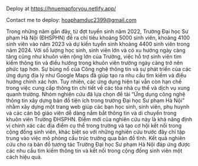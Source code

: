 Deploy at https://hnuemapforyou.netlify.app/

Contact me to deploy: hoaphamduc2399@gmail.com

Trong những năm gần đây, từ đợt tuyển sinh năm 2022, Trường Đại học Sư phạm Hà Nội (ĐHSPHN) đề ra chỉ tiêu khoảng 5000 sinh viên, khoảng 4100 sinh viên vào năm 2023 và dự kiến tuyển sinh khoảng 4400 sinh viên trong năm 2024. Với số lượng học sinh, sinh viên lớn và có xu hướng ngày càng tăng cũng như khuôn viên rộng lớn của Trường, việc hỗ trợ sinh viên tìm kiếm thông tin và điều hướng trong khuôn viên trường ngày càng trở nên phức tạp hơn. Sự bùng nổ của Công nghệ thông tin và sự phát triển của các ứng dụng địa lý như Google Maps đã giúp tạo ra nhu cầu tìm kiếm và điều hướng chính xác hơn. Tuy nhiên, các ứng dụng hiện tại vẫn còn hạn chế trong việc cung cấp thông tin chi tiết về các tòa nhà cụ thể và dịch vụ xung quanh trường. Nhóm nghiên cứu đã lựa chọn đề tài “Ứng dụng công nghệ thông tin xây dựng bản đồ tiện ích trong trường Đại học Sư phạm Hà Nội” nhằm xây dựng một trang web giúp các bạn học sinh, sinh viên, phụ huynh và các cán bộ giáo viên dễ dàng nắm bắt thông tin và di chuyển trong khuôn viên Trường ĐHSPHN. Điểm mới của nghiên cứu này là khả năng định vị chính xác các địa điểm cụ thể trong trường và tạo cơ hội kết nối trong cộng đồng sinh viên, khác biệt so với những nghiên cứu trước đây chỉ tập trung vào việc mô phỏng cấu trúc trường qua bản đồ tĩnh. Kết quả nghiên cứu cho ra bản đồ tương tác Trường Đại học Sư phạm Hà Nội đáp ứng được các nhu cầu tìm kiếm thông tin và kết nối trong cộng đồng sinh viên một cách hiệu quả.
